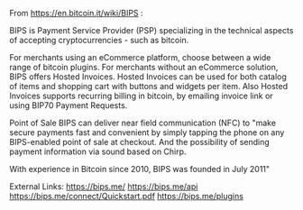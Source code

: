 From https://en.bitcoin.it/wiki/BIPS : 

BIPS is Payment Service Provider (PSP) specializing in the technical aspects of accepting cryptocurrencies - such as bitcoin.

For merchants using an eCommerce platform, choose between a wide range of bitcoin plugins. For merchants without an eCommerce solution, BIPS offers Hosted Invoices. Hosted Invoices can be used for both catalog of items and shopping cart with buttons and widgets per item. Also Hosted Invoices supports recurring billing in bitcoin, by emailing invoice link or using BIP70 Payment Requests. 

Point of Sale
BIPS can deliver near field communication (NFC) to "make secure payments fast and convenient by simply tapping the phone on any BIPS-enabled point of sale at checkout. And the possibility of sending payment information via sound based on Chirp.

With experience in Bitcoin since 2010, BIPS was founded in July 2011"

External Links: 
https://bips.me/
https://bips.me/api
https://bips.me/connect/Quickstart.pdf
https://bips.me/plugins
